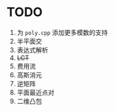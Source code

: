 # TODO

1. 为 `poly.cpp` 添加更多模数的支持
2. 半平面交
3. 表达式解析
4. ~~LCT~~
5. 费用流
6. 高斯消元
7. 逆矩阵
8. 平面最近点对
9. 二维凸包
